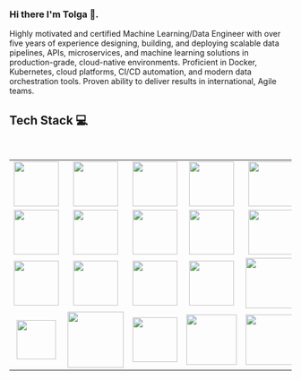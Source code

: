 ### Hi there I'm Tolga 👋. 

Highly motivated and certified Machine Learning/Data Engineer with over five years of experience designing,
building, and deploying scalable data pipelines, APIs, microservices, and machine learning solutions in
production-grade, cloud-native environments. Proficient in Docker, Kubernetes, cloud platforms, CI/CD
automation, and modern data orchestration tools. Proven ability to deliver results in international, Agile teams.

<!--
**Tolga-Karahan/Tolga-Karahan** is a ✨ _special_ ✨ repository because its `README.md` (this file) appears on your GitHub profile.

Here are some ideas to get you started:

- 🔭 I’m currently working as a ML Platform Engineer. I'm building MLOps platform and ML pipelines.
- 🌱 I’m currently learning ...
- 👯 I’m looking to collaborate on ...
- 🤔 I’m looking for help with ...
- 💬 Ask me about ...
- 📫 How to reach me: ...
- 😄 Pronouns: ...
- ⚡ Fun fact: ...
-->

## Tech Stack :computer:

<br>
<table>
<tbody>
<tr>
 
  <td align="center" width="20%">
    <img height=80px src="https://www.ntuclearninghub.com/documents/39367/4216797/Python-Symbol.png/369e410e-a90f-f887-c2dc-61f7ef761476/"> 
  </td>
  
  <td align="center" width="20%">
    <img height=80px src="https://www.tenfold-security.com/wp-content/uploads/sql.svg"> 
  </td>
  
  <td align="center" width="20%">
    <img height=80px src="https://www.zdnet.com/a/img/resize/e7aff3398e12f0fa70fd66238d743054c4c8b95e/2018/04/19/092cbf81-acac-4f3a-91a1-5a26abc1721f/postgresql-logo.png?auto=webp&fit=crop&height=900&width=1200"> 
  </td>
  
  <td align="center" width="20%">
    <img height=80px src="https://datascientest.com/en/files/2021/08/illu_apache_spark-28.png"> 
  </td>
  
  <td align="center" width="20%">
    <img height=80px src="https://fastapi.tiangolo.com/img/logo-margin/logo-teal.png"> 
  </td>

</tr>

<tr>
  <td align="center" width="20%">
    <img height=80px src="https://repository-images.githubusercontent.com/90194616/6d31d0d9-6770-4cbc-90d5-a611662126ee"> 
  </td>

  <td align="center" width="20%">
    <img height=80px src="https://cdn.icon-icons.com/icons2/2699/PNG/512/pytorch_logo_icon_169823.png"> 
  </td>

  <td align="center" width="20%">
    <img height=80px src="https://upload.wikimedia.org/wikipedia/commons/thumb/e/ed/Pandas_logo.svg/1200px-Pandas_logo.svg.png"> 
  </td>
  
  <td align="center" width="20%">
    <img height=80px src="https://www.zdnet.com/a/img/resize/e7aff3398e12f0fa70fd66238d743054c4c8b95e/2018/04/19/092cbf81-acac-4f3a-91a1-5a26abc1721f/postgresql-logo.png?auto=webp&fit=crop&height=900&width=1200"> 
  </td>

  <td align="center" width="20%">
    <img height=80px src="https://garethdjones.com/assets/images/posts/clickhouse/ch-logo.gif"> 
  </td>
  
</tr>

<tr>

   <td align="center" width="20%">
    <img height=80px src="https://i0.wp.com/softwareengineeringdaily.com/wp-content/uploads/2020/04/Prefect.png?resize=730%2C389&ssl=1"> 
  </td>

  <td align="center" width="20%">
    <img height=80px src="https://airflow.apache.org/images/feature-image.png"> 
  </td>
  
  <td align="center" width="20%">
    <img height=80px src=https://miro.medium.com/v2/resize:fit:1056/0*5Hubk4Nwe7BdQS2D> 
  </td>

  <td align="center" width="20%">
    <img height=80px src=https://data.it-novum.com/wp-content/uploads/2021/02/apache_kafka_logo-1200x547.png> 
  </td>

  <td align="center" width="20%">
    <img height=90px src="https://miro.medium.com/v2/resize:fit:336/1*glD7bNJG3SlO0_xNmSGPcQ.png"> 
  </td>
  
</tr>

<tr>

  <td align="center" width="20%">
    <img height=70px src="https://1000logos.net/wp-content/uploads/2022/07/Kubernetes-Logo.png"> 
  </td>

  <td align="center" width="20%">
    <img height=100px src="https://miro.medium.com/v2/resize:fit:1400/1*b_al7C5p26tbZG4sy-CWqw.png"> 
  </td>
  
  <td align="center" width="20%">
    <img height=80px src="https://upload.wikimedia.org/wikipedia/commons/thumb/e/e0/Git-logo.svg/1280px-Git-logo.svg.png"> 
  </td>

  <td align="center" width="20%">
    <img height=90px src="https://i0.wp.com/foxutech.com/wp-content/uploads/2018/08/what-is-helm.png?fit=800%2C480&ssl=1"> 
  </td>

  <td align="center" width="20%">
    <img height=90px src=https://miro.medium.com/v2/resize:fit:800/1*F2BHs6p9erpiGKro5Pg1uQ.png> 
  </td>
  
</tr>

</tbody>
</table>
